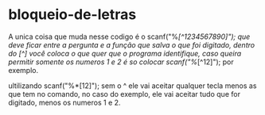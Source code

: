 # bloqueio-de-letras

A unica coisa que muda nesse codigo é o scanf("%*[^1234567890]"); que deve ficar entre a pergunta e a função que salva o que foi digitado, dentro do [^] você coloca o que quer que o programa identifique, caso queira permitir somente os numeros 1 e 2 é so colocar scanf("%*[^12]"); por exemplo.

ultilizando scanf("%*[12]"); sem o ^ ele vai aceitar qualquer tecla menos as que tem no comando, no caso do exemplo, ele vai aceitar tudo que for
digitado, menos os numeros 1 e 2.
